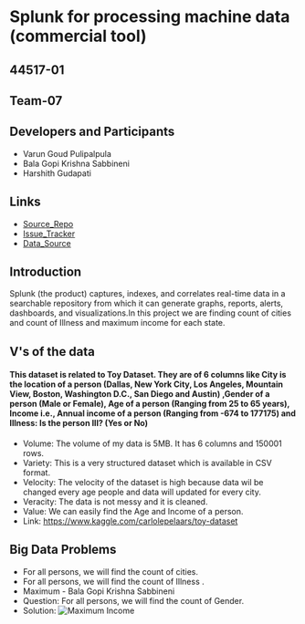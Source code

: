 # Splunk for processing machine data (commercial tool)
## 44517-01
## Team-07
## Developers and Participants
- Varun Goud Pulipalpula<br/>
- Bala Gopi Krishna Sabbineni<br/>
- Harshith Gudapati
## Links
- [Source_Repo](https://varungoud2930.github.io/Splunk/)<br/>
- [Issue_Tracker](https://github.com/varungoud2930/Splunk/issues)<br/>
- [Data_Source](https://www.kaggle.com/carlolepelaars/toy-dataset)
## Introduction
Splunk (the product) captures, indexes, and correlates real-time data in a searchable repository from which it can generate graphs, reports, alerts, dashboards, and visualizations.In this project we are finding count of cities and count of Illness and maximum income for each state.
## V's of the data
#### This dataset is related to Toy Dataset. They are of 6 columns like City is the location of a person (Dallas, New York City, Los Angeles, Mountain View, Boston, Washington D.C., San Diego and Austin) ,Gender of a person (Male or Female), Age of a person (Ranging from 25 to 65 years), Income i.e., Annual income of a person (Ranging from -674 to 177175) and Illness: Is the person Ill? (Yes or No)
- Volume: The volume of my data is 5MB. It has 6 columns and 150001 rows. <br/>
- Variety: This is a very structured dataset which is available in CSV format. <br/>
- Velocity: The velocity of the dataset is high because data wil be changed every age people and data will updated for every city. <br/>
- Veracity: The data is not messy and it is cleaned.<br/>
- Value: We can easily find the Age and Income of a person.<br/>
- Link: https://www.kaggle.com/carlolepelaars/toy-dataset
## Big Data Problems
- For all persons, we will find the count of cities.<br/>
- For all persons, we will find the count of Illness .<br/>
- Maximum - Bala Gopi Krishna Sabbineni
- Question: For all persons, we will find the count of Gender.
- Solution: 
![Maximum Income](https://github.com/varungoud2930/Splunk/blob/master/Income%20-%20maximum%20for%20each%20city/Maximum_income_grpah.png)




